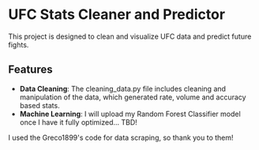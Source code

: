 # UFC Stats Cleaner and Predictor

This project is designed to clean and visualize UFC data and predict future fights. 

## Features

- **Data Cleaning**: The cleaning_data.py file includes cleaning and manipulation of the data, which generated rate, volume and accuracy based stats.
- **Machine Learning**: I will upload my Random Forest Classifier model once I have it fully optimized... TBD!

I used the Greco1899's code for data scraping, so thank you to them!
